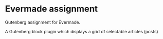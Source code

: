 # Evermade assignment

Gutenberg assignment for Evermade.

A Gutenberg block plugin which displays a grid of selectable articles (posts)
